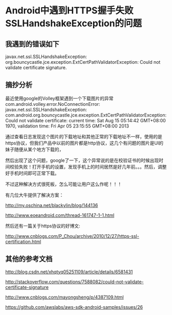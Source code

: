 # Android中遇到HTTPS握手失败SSLHandshakeException的问题

## 我遇到的错误如下

javax.net.ssl.SSLHandshakeException: org.bouncycastle.jce.exception.ExtCertPathValidatorException: Could not validate certificate signature.

## 摘抄分析

最近使用google的Volley框架遇到一个下载图片的异常com.android.volley.error.NoConnectionError: javax.net.ssl.SSLHandshakeException: com.android.org.bouncycastle.jce.exception.ExtCertPathValidatorException: Could not validate certificate: current time: Sat Aug 15 05:14:42 GMT+08:00 1970, validation time: Fri Apr 05 23:15:55 GMT+08:00 2013

通过查看日志发现这个图片的下载地址和其他正常的下载地址不一样，使用的是https协议，但我们产品中以前的图片都是http协议，这几个有问题的图片是UI的妹子随便从某个地方下载的，

然后出现了这个问题，google了一下，这个异常说的是在校验证书的时候出现时间校验失败！打开手机的设置，发现手机上的时间居然是好几年前。。。然后，调整好手机时间即可正常下载。

不过这种解决方式很死板，怎么可能让用户这么作呢！！！

有几位大牛提供了解决方案：

http://my.oschina.net/blackylin/blog/144136

http://www.eoeandroid.com/thread-161747-1-1.html

然后还有一篇关于https协议的好博文:

http://www.cnblogs.com/P_Chou/archive/2010/12/27/https-ssl-certification.html

## 其他的参考文档

http://blog.csdn.net/xhqtyq05251109/article/details/6581431

http://stackoverflow.com/questions/7588082/could-not-validate-certificate-signature

http://www.cnblogs.com/mayongsheng/p/4387109.html

https://github.com/awslabs/aws-sdk-android-samples/issues/26